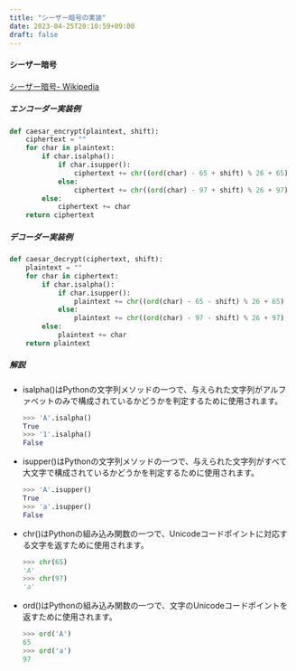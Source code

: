 ```yaml
---
title: "シーザー暗号の実装"
date: 2023-04-25T20:10:59+09:00
draft: false
---
```


#### シーザー暗号

[シーザー暗号- Wikipedia](https://ja.wikipedia.org/wiki/%E3%82%B7%E3%83%BC%E3%82%B6%E3%83%BC%E6%9A%97%E5%8F%B7)

##### エンコーダー実装例

```python
def caesar_encrypt(plaintext, shift):
    ciphertext = ""
    for char in plaintext:
        if char.isalpha():
            if char.isupper():
                ciphertext += chr((ord(char) - 65 + shift) % 26 + 65)
            else:
                ciphertext += chr((ord(char) - 97 + shift) % 26 + 97)
        else:
            ciphertext += char
    return ciphertext
```

##### デコーダー実装例

```python
def caesar_decrypt(ciphertext, shift):
    plaintext = ""
    for char in ciphertext:
        if char.isalpha():
            if char.isupper():
                plaintext += chr((ord(char) - 65 - shift) % 26 + 65)
            else:
                plaintext += chr((ord(char) - 97 - shift) % 26 + 97)
        else:
            plaintext += char
    return plaintext
```

##### 解説

- isalpha()はPythonの文字列メソッドの一つで、与えられた文字列がアルファベットのみで構成されているかどうかを判定するために使用されます。
    ```python
    >>> 'A'.isalpha()
    True
    >>> '1'.isalpha()
    False
    ```

- isupper()はPythonの文字列メソッドの一つで、与えられた文字列がすべて大文字で構成されているかどうかを判定するために使用されます。
    ```python
    >>> 'A'.isupper()
    True
    >>> 'a'.isupper()
    False
    ```

- chr()はPythonの組み込み関数の一つで、Unicodeコードポイントに対応する文字を返すために使用されます。
    ```python
    >>> chr(65)
    'A'
    >>> chr(97)
    'a'
    ```

- ord()はPythonの組み込み関数の一つで、文字のUnicodeコードポイントを返すために使用されます。
    ```python
    >>> ord('A')
    65
    >>> ord('a')
    97
    ```

